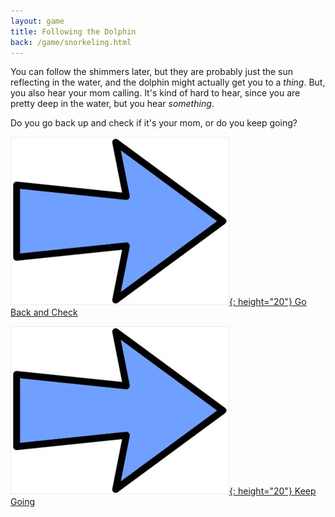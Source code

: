 ```yaml
---
layout: game
title: Following the Dolphin
back: /game/snorkeling.html
---
```


You can follow the shimmers later, but they are probably just the sun reflecting in the water, and the dolphin might actually get you to a *thing*. But, you also hear your mom calling. It's kind of hard to hear, since you are pretty deep in the water, but you hear *something*.

Do you go back up and check if it's your mom, or do you keep going?

[![Choice1:](/game/images/Arrow.jpg){: height="20"} Go Back and Check](go_back.html)

[![Choice2:](/game/images/Arrow.jpg){: height="20"} Keep Going](keep_dolphin.html)
